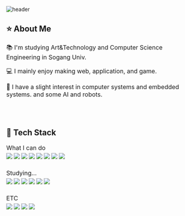 <div>
  
  <!--Header-->
  ![header](https://capsule-render.vercel.app/api?type=venom&color=FFFCC6&height=300&section=header&text=hello%20-%20ovo-nl-i'm%20hyo&fontSize=40&fontColor=333333)

</div>

<div>
  <!--Body-->
  
  ## ⭐️ About Me
  <p style="font-size: 16px; font-weight: normal;">📚 I'm studying Art&Technology and Computer Science Engineering in Sogang Univ.</p>
  <p style="font-size: 16px; font-weight: normal;">💻 I mainly enjoy making web, application, and game.</p>
  <p style="font-size: 16px; font-weight: normal;">🔧 I have a slight interest in computer systems and embedded systems. and some AI and robots.</p>
  <br/>
  <br/>

  ## 🌟 Tech Stack

  <!-- What I can do -->
  <p style="font-size: 16px; font-weight: normal; margin-top: 4px; margin-bottom: 4px;">What I can do</p>
  
  <!-- 배지 -->
  <img src="https://img.shields.io/badge/C-A8B9CC?style=flat-square&logo=C&logoColor=black"/>
  <img src="https://img.shields.io/badge/C++-00599C?style=flat-square&logo=C%2B%2B&logoColor=white"/>
  <img src="https://img.shields.io/badge/C%23-239120?style=flat-square&logo=C%20Sharp&logoColor=white"/>
  <img src="https://img.shields.io/badge/Java-007396?style=flat-square&logo=OpenJDK&logoColor=white"/>
  <img src="https://img.shields.io/badge/Python-3776AB?style=flat-square&logo=Python&logoColor=white"/>
  <img src="https://img.shields.io/badge/Unity-000000?style=flat-square&logo=Unity&logoColor=white"/>
  <img src="https://img.shields.io/badge/Oculus-1C1E20?style=flat-square&logo=Oculus&logoColor=white"/>
  <img src="https://img.shields.io/badge/Android%20Studio-3DDC84?style=flat-square&logo=android-studio&logoColor=white"/>
  
  <!-- 하단 여백 추가 -->
  <div style="margin-bottom: 24px;"></div>
  
  <!-- Studying -->
  <p style="font-size: 16px; font-weight: normal; margin-top: 4px; margin-bottom: 4px;">Studying...</p>
  
  <!-- 배지 -->
  <img src="https://img.shields.io/badge/JavaScript-F7DF1E?style=flat-square&logo=JavaScript&logoColor=black"/>
  <img src="https://img.shields.io/badge/HTML5-E34F26?style=flat-square&logo=HTML5&logoColor=white"/>
  <img src="https://img.shields.io/badge/CSS3-1572B6?style=flat-square&logo=CSS3&logoColor=white"/>
  <img src="https://img.shields.io/badge/Spring-6DB33F?style=flat-square&logo=Spring&logoColor=white"/>
  <img src="https://img.shields.io/badge/Kotlin-7F52FF?style=flat-square&logo=Kotlin&logoColor=white"/>
  <img src="https://img.shields.io/badge/XML-FF6600?style=flat-square&logo=XML&logoColor=white"/>
  
  <!-- 하단 여백 추가 -->
  <div style="margin-bottom: 24px;"></div>
  
  <!-- ETC -->
  <p style="font-size: 16px; font-weight: normal; margin-top: 4px; margin-bottom: 4px;">ETC</p>
  
  <!-- 배지 -->
  <img src="https://img.shields.io/badge/Photoshop-31A8FF?style=flat-square&logo=Adobe%20Photoshop&logoColor=white"/>
  <img src="https://img.shields.io/badge/Illustrator-FF9A00?style=flat-square&logo=Adobe%20Illustrator&logoColor=white"/>
  <img src="https://img.shields.io/badge/Premiere%20Pro-9999FF?style=flat-square&logo=Adobe%20Premiere%20Pro&logoColor=white"/>
  <img src="https://img.shields.io/badge/Blender-F5792A?style=flat-square&logo=Blender&logoColor=white"/>
